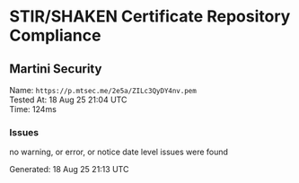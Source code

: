 # STIR/SHAKEN Certificate Repository Compliance

## Martini Security

Name: `https://p.mtsec.me/2e5a/ZILc3QyDY4nv.pem`\
Tested At: 18 Aug 25 21:04 UTC\
Time: 124ms

### Issues

no warning, or error, or notice date level issues were found

Generated: 18 Aug 25 21:13 UTC